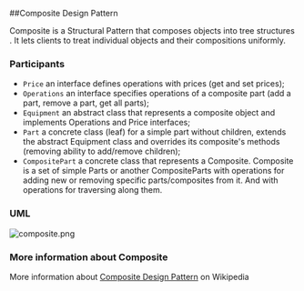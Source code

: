 ##Composite Design Pattern

Composite is a Structural Pattern that composes objects into tree structures . It lets clients to treat individual objects and their compositions uniformly.

### Participants
* `Price` an interface defines operations with prices (get and set prices);
* `Operations` an interface specifies operations of a composite part (add a part, remove a part, get all parts);
* `Equipment` an abstract class that represents a composite object and implements Operations and Price interfaces;
* `Part` a concrete class (leaf) for a simple part without children, extends the abstract Equipment class and overrides its composite's methods (removing ability to add/remove children);
* `CompositePart` a concrete class that represents a Composite. Composite is a set of simple Parts or another CompositeParts with operations for adding new or removing specific parts/composites from it. And with operations for traversing along them.

### UML

![composite.png](https://github.com/jack-zuban/design-patterns/blob/master/images/composite.png)

### More information about Composite

More information about [Composite Design Pattern](https://en.wikipedia.org/wiki/Composite_pattern) on Wikipedia
